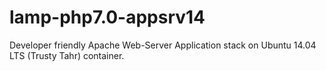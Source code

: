 # lamp-php7.0-appsrv14
Developer friendly Apache Web-Server Application stack on Ubuntu 14.04 LTS (Trusty Tahr) container.
